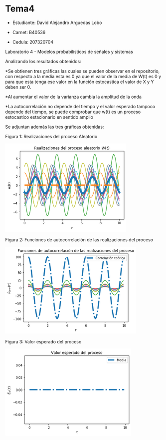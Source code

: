 # Tema4

* Estudiante: David Alejandro Arguedas Lobo

* Carnet: B40536

* Cedula: 207320704

Laboratorio 4 - Modelos probabilísticos de señales y sistemas

Analizando los resultados obtenidos:

*Se obtienen tres gráficas las cuales se pueden observar en el repositorio, con respecto a la media esta es 0 ya que el valor de la media de W(t) es 0 y para que esta tenga ese valor en la función estocastica el valor de X y Y deben ser 0.

*Al aumentar el valor de la varianza cambia la amplitud de la onda


*La autocorrelación no depende del tiempo y el valor esperado tampoco depende del tiempo, se puede comprobar que w(t) es un proceso estocastico estacionario en sentido amplio 



Se adjuntan además las tres gráficas obtenidas:

Figura 1: Realizaciones del proceso Aleatorio

![GitHub Figure_1](/Figure_1.png)

Figura 2: Funciones de autocorrelación de las realizaciones del proceso

![GitHub Figure_2](/Figure_2.png)

Figura 3: Valor esperado del proceso

![GitHub Figure_3](/Figure_3.png)





